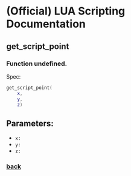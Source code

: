 
# (Official) LUA Scripting Documentation

## get_script_point

### Function undefined.

Spec:
```lua
get_script_point(
	x,
	y,
	z)
```
## Parameters:
- `x:` 
- `y:` 
- `z:` 
### [back](../other)
